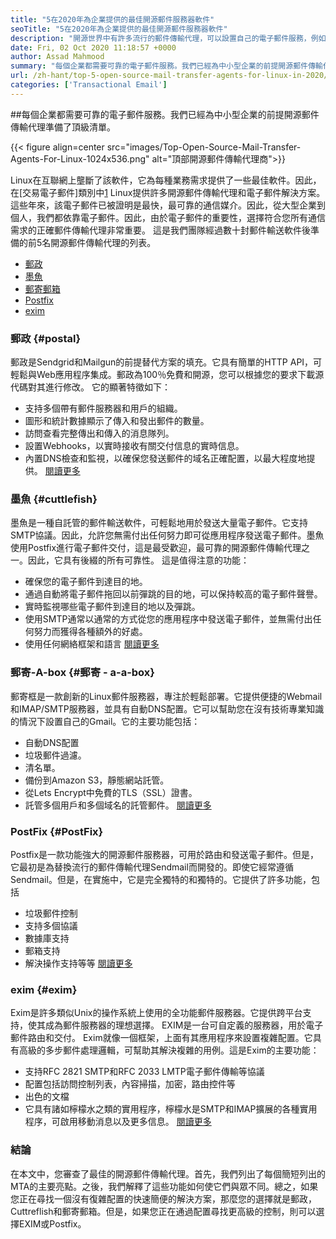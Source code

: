 ```yaml
---
title: "5在2020年為企業提供的最佳開源郵件服務器軟件" 
seoTitle: "5在2020年為企業提供的最佳開源郵件服務器軟件" 
description: "開源世界中有許多流行的郵件傳輸代理，可以設置自己的電子郵件服務，例如Gmail。我們已經入圍了前5個郵件服務器。" 
date: Fri, 02 Oct 2020 11:18:57 +0000
author: Assad Mahmood
summary: "每個企業都需要可靠的電子郵件服務。我們已經為中小型企業的前提開源郵件傳輸代理準備了頂級清單。" 
url: /zh-hant/top-5-open-source-mail-transfer-agents-for-linux-in-2020/
categories: ['Transactional Email']
---
```


##每個企業都需要可靠的電子郵件服務。我們已經為中小型企業的前提開源郵件傳輸代理準備了頂級清單。

{{< figure align=center src="images/Top-Open-Source-Mail-Transfer-Agents-For-Linux-1024x536.png" alt="頂部開源郵件傳輸代理商">}}

Linux在互聯網上壟斷了該軟件，它為每種業務需求提供了一些最佳軟件。因此，在[交易電子郵件]類別中[1] Linux提供許多開源郵件傳輸代理和電子郵件解決方案。
這些年來，該電子郵件已被證明是最快，最可靠的通信媒介。因此，從大型企業到個人，我們都依靠電子郵件。因此，由於電子郵件的重要性，選擇符合您所有通信需求的正確郵件傳輸代理非常重要。
這是我們團隊經過數十封郵件輸送軟件後準備的前5名開源郵件傳輸代理的列表。
  * [郵政][2]
  * [墨魚][3]
  * [郵寄郵箱][4]
  * [Postfix][5]
  * [exim][6]

### **郵政** {#postal}
郵政是Sendgrid和Mailgun的前提替代方案的填充。它具有簡單的HTTP API，可輕鬆與Web應用程序集成。郵政為100％免費和開源，您可以根據您的要求下載源代碼對其進行修改。
它的顯著特徵如下：
* 支持多個帶有郵件服務器和用戶的組織。
* 圖形和統計數據顯示了傳入和發出郵件的數量。
* 訪問查看完整傳出和傳入的消息隊列。
* 設置Webhooks，以實時接收有關交付信息的實時信息。
* 內置DNS檢查和監視，以確保您發送郵件的域名正確配置，以最大程度地提供。
    [閱讀更多][7]

### **墨魚** {#cuttlefish}
墨魚是一種自託管的郵件輸送軟件，可輕鬆地用於發送大量電子郵件。它支持SMTP協議。因此，允許您無需付出任何努力即可從應用程序發送電子郵件。墨魚使用Postfix進行電子郵件交付，這是最受歡迎，最可靠的開源郵件傳輸代理之一。因此，它具有後綴的所有可靠性。
這是值得注意的功能：
* 確保您的電子郵件到達目的地。
* 通過自動將電子郵件拖回以前彈跳的目的地，可以保持較高的電子郵件聲譽。
* 實時監視哪些電子郵件到達目的地以及彈跳。
* 使用SMTP通常以通常的方式從您的應用程序中發送電子郵件，並無需付出任何努力而獲得各種額外的好處。
* 使用任何網絡框架和語言
    [閱讀更多][8]

### **郵寄-A-box** {#郵寄 -  a-a-box}
郵寄框是一款創新的Linux郵件服務器，專注於輕鬆部署。它提供便捷的Webmail和IMAP/SMTP服務器，並具有自動DNS配置。它可以幫助您在沒有技術專業知識的情況下設置自己的Gmail。它的主要功能包括：
* 自動DNS配置
* 垃圾郵件過濾。
* 清名單。
* 備份到Amazon S3，靜態網站託管。
* 從Lets Encrypt中免費的TLS（SSL）證書。
* 託管多個用戶和多個域名的託管郵件。
    [閱讀更多][9]

### **PostFix** {#PostFix}
Postfix是一款功能強大的開源郵件服務器，可用於路由和發送電子郵件。但是，它最初是為替換流行的郵件傳輸代理Sendmail而開發的。即使它經常遵循Sendmail。但是，在實施中，它是完全獨特的和獨特的。它提供了許多功能，包括
* 垃圾郵件控制
* 支持多個協議
* 數據庫支持
* 郵箱支持
* 解決操作支持等等
    [閱讀更多][10]

### **exim** {#exim}
Exim是許多類似Unix的操作系統上使用的全功能郵件服務器。它提供跨平台支持，使其成為郵件服務器的理想選擇。 EXIM是一台可自定義的服務器，用於電子郵件路由和交付。 Exim就像一個框架，上面有其應用程序來設置複雜配置。它具有高級的多步郵件處理邏輯，可幫助其解決複雜的用例。這是Exim的主要功能：
* 支持RFC 2821 SMTP和RFC 2033 LMTP電子郵件傳輸等協議
* 配置包括訪問控制列表，內容掃描，加密，路由控件等
* 出色的文檔
* 它具有諸如檸檬水之類的實用程序，檸檬水是SMTP和IMAP擴展的各種實用程序，可啟用移動消息以及更多信息。
    [閱讀更多][11]

### 結論
在本文中，您審查了最佳的開源郵件傳輸代理。首先，我們列出了每個簡短列出的MTA的主要亮點。之後，我們解釋了這些功能如何使它們與眾不同。總之，如果您正在尋找一個沒有復雜配置的快速簡便的解決方案，那麼您的選擇就是郵政，Cuttreflish和郵寄郵箱。但是，如果您正在通過配置尋找更高級的控制，則可以選擇EXIM或Postfix。

  
[1]: https://products.containerize.com/transactional-email
[2]: #postal
[3]: #cuttlefish
[4]: #mail-in-a-box
[5]: #postfix
[6]: #exim
[7]: https://products.containerize.com/transactional-email/postal
[8]: https://products.containerize.com/transactional-email/cuttlefish
[9]: https://products.containerize.com/transactional-email/mail-in-a-box
[10]: https://products.containerize.com/transactional-email/postfix
[11]: https://products.containerize.com/transactional-email/exim

